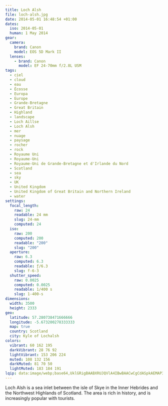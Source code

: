 ```yaml
---
title: Loch Alsh
file: loch-alsh.jpg
date: 2014-05-01 16:48:54 +01:00
dates:
  iso: 2014-05-01
  human: 1 May 2014
gear:
  camera:
    brand: Canon
    model: EOS 5D Mark II
  lenses:
    - brand: Canon
      model: EF 24-70mm f/2.8L USM
tags:
  - ciel
  - cloud
  - eau
  - Écosse
  - Europa
  - Europe
  - Grande-Bretagne
  - Great Britain
  - Highland
  - landscape
  - Loch Aillse
  - Loch Alsh
  - mer
  - nuage
  - paysage
  - rocher
  - rock
  - Royaume Uni
  - Royaume-Uni
  - Royaume-Uni de Grande-Bretagne et d'Irlande du Nord
  - Scotland
  - sea
  - sky
  - UK
  - United Kingdom
  - United Kingdom of Great Britain and Northern Ireland
  - water
settings:
  focal_length:
    raw: 24
    readable: 24 mm
    slug: 24-mm
    computed: 24
  iso:
    raw: 200
    computed: 200
    readable: "200"
    slug: "200"
  aperture:
    raw: 6.3
    computed: 6.3
    readable: ƒ/6.3
    slug: f-6-3
  shutter_speed:
    raw: 0.0025
    computed: 0.0025
    readable: 1/400 s
    slug: 1-400-s
dimensions:
  width: 3500
  height: 2333
geo:
  latitude: 57.280738471666666
  longitude: -5.673200278333333
  map: true
  country: Scotland
  city: Kyle of Lochalsh
colors:
  vibrant: 60 162 195
  darkVibrant: 28 76 92
  lightVibrant: 153 206 224
  muted: 108 132 156
  darkMuted: 81 70 50
  lightMuted: 183 184 191
lqip: data:image/webp;base64,UklGRigBAABXRUJQVlA4IBwBAACwCgCdASpkAEMAP3Gkwlk7v6+lMVUcA/AuCWdtol4ej2lEYCZFEGMink0M++xNNLoJvy3qqq0eo+SNocno8g6xZOktV6Mf+0fJTPdTvyIAdIoPHX/TvGmO0Klt1KIAAKkoe0n6wOIXoh7Wzc/GKQpSrUbnks5DSxBMKWxy76WvyMZ48BGaVkGCOGZuuIIF/jTkA4x08pXMa5xqMYyaCLwxox+ZHUeqmvTfL+lF3uknSIY+aS9NjImqVeFclJOKq2imiV6oVS/kGmVUfh7xc9NKf+B5KDHRolIcrUxAmZDkyGmOgZuIjfKrcn29Jhdl8W7HyHTfnXFdN2qv0m9QjuvvLY8dk3p1eo6mdKFQA+yMNfi/WwwlouDyEYAAAA==
---
```


Loch Alsh is a sea inlet between the isle of Skye in the Inner Hebrides and the Northwest Highlands of Scotland. The area is rich in history, and is increasingly popular with tourists.
